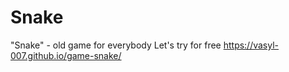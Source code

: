 # Snake
"Snake" - old game for everybody
Let's try for free
https://vasyl-007.github.io/game-snake/
